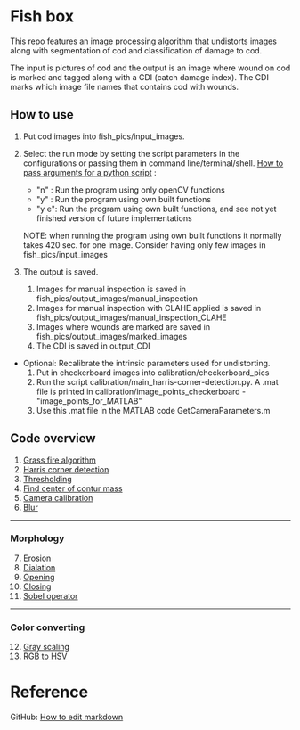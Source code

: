 # Fish box
This repo features an image processing algorithm that undistorts images along with segmentation of cod and classification of damage to cod.

The input is pictures of cod and the output is an image where wound on cod is marked and tagged along with a CDI (catch damage index).
The CDI marks which image file names that contains cod with wounds.

## How to use
1. Put cod images into fish_pics/input_images.

2. Select the run mode by setting the script parameters in the configurations or passing them in command line/terminal/shell. [How to pass arguments for a python script](https://www.youtube.com/watch?v=m8MkQmrJdzk) :    
    - "n" : Run the program using only openCV functions
    - "y" : Run the program using own built functions
    - "y e": Run the program using own built functions, and see not yet finished version of future implementations

    NOTE: when running the program using own built functions it normally takes 420 sec. for one image. Consider having only few images in fish_pics/input_images

3. The output is saved.
    1. Images for manual inspection is saved in fish_pics/output_images/manual_inspection
    2. Images for manual inspection with CLAHE applied is saved in fish_pics/output_images/manual_inspection_CLAHE
    3. Images where wounds are marked are saved in fish_pics/output_images/marked_images
    4. The CDI is saved in output_CDI

- Optional: Recalibrate the intrinsic parameters used for undistorting.
    1. Put in checkerboard images into calibration/checkerboard_pics
    2. Run the script calibration/main_harris-corner-detection.py. A .mat file is printed in calibration/image_points_checkerboard - "image_points_for_MATLAB"
    4. Use this .mat file in the MATLAB code GetCameraParameters.m

## Code overview

1. [Grass fire algorithm](link)
2. [Harris corner detection](link)
3. [Thresholding](link)
4. [Find center of contur mass](link)
5. [Camera calibration](link)
6. [Blur](link)
***
### Morphology
7. [Erosion](link) 
8. [Dialation](link)
9. [Opening](link)
10. [Closing](link)
11. [Sobel operator](link)
***
### Color converting
12. [Gray scaling](link)
13. [RGB to HSV](link)

# Reference
GitHub: [How to edit markdown](https://github.com/adam-p/markdown-here/wiki/Markdown-Cheatsheet)
